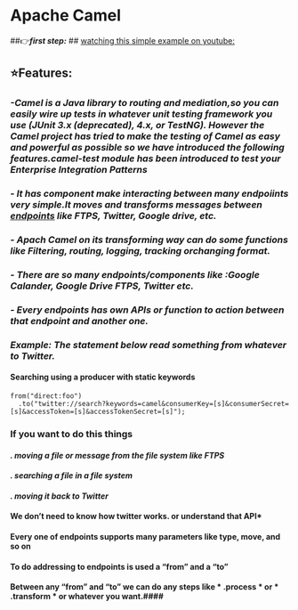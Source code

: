 # **Apache Camel**
##:point_right:***first step:*** ## [watching this simple example on youtube:](https://www.youtube.com/watch?v=jZE-YSHK_gw)  
## :star:**Features:** 
### *-Camel is a Java library to routing and mediation,so you can easily wire up tests in whatever unit testing framework you use (JUnit 3.x (deprecated), 4.x, or TestNG). However the Camel project has tried to make the testing of Camel as easy and powerful as possible so we have introduced the following features.camel-test module has been introduced to test your Enterprise Integration Patterns* 
### *- It has component make interacting between many endpoiints very simple.It moves and transforms messages between [endpoints](http://camel.apache.org/component-list.html)  like FTPS, Twitter, Google drive, etc.*
### *- Apach Camel on its transforming way can do  some functions like  Filtering, routing, logging, tracking orchanging format.*
### *- There are so many endpoints/components like :Google Calander, Google Drive FTPS, Twitter etc.*
### *- Every endpoints has own APIs or function to action between that endpoint and another one.*
### *Example: The statement below read something from whatever to Twitter.*
#### Searching using a producer with static keywords

```
from("direct:foo")
  .to("twitter://search?keywords=camel&consumerKey=[s]&consumerSecret=[s]&accessToken=[s]&accessTokenSecret=[s]"); 
  ```
  

### If you want to do this things 
#### *. moving a file or message from the file system like FTPS* 
#### *. searching a file in a file system* 
#### *. moving it back to Twitter*  
#### We don’t need to know how twitter works. or understand that API*  
#### Every one of endpoints supports many parameters like type, move, and so on
#### To do addressing to endpoints is used a “from” and a “to”
#### Between any “from”  and “to” we can do any steps like * .process * or * .transform * or whatever you want.####



